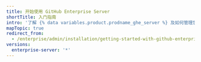 ```yaml
---
title: 开始使用 GitHub Enterprise Server
shortTitle: 入门指南
intro: '了解 {% data variables.product.prodname_ghe_server %} 及如何管理您的许可。'
mapTopic: true
redirect_from:
  - /enterprise/admin/installation/getting-started-with-github-enterprise-server
versions:
  enterprise-server: '*'
---
```


